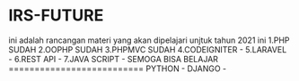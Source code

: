 # IRS-FUTURE
ini adalah rancangan materi yang akan dipelajari unjtuk tahun 2021 ini
1.PHP                 SUDAH
2.OOPHP               SUDAH
3.PHPMVC              SUDAH
4.CODEIGNITER         -
5.LARAVEL             -
6.REST API            -
7.JAVA SCRIPT         -
SEMOGA BISA BELAJAR   ==========================
PYTHON                -
DJANGO                -
